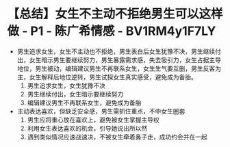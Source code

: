 # 【总结】女生不主动不拒绝男生可以这样做 - P1 - 陈广希情感 - BV1RM4y1F7LY

-   男生追求女生，女生不主动也不拒绝，男生表白后女生犹豫不决，男生继续付出，女生暗示男生要继续努力，男生暴露需求感，失去吸引力，女生占据主导地位，男生被动，编辑建议男生不再联系女生，女生生气要互删，男生反客为主，女生解释后地位逆转，男生试探女生真实感受，避免成为备胎。 
    1.  男生追求女生，女生犹豫不决
    2.  男生继续付出，女生暗示要继续努力
    3.  编辑建议男生不再联系女生，避免成为备胎
-   主动表达喜欢，但缺乏安全感，男生需抓住重点，不中女生圈套
    1.  男生应将重心放在喜欢上，避免被女生掌握主导权
    2.  利用女生表达喜欢的机会，引导她说出所以然
    3.  遇到类似情况应速战速决，不被女生牵着鼻子走，成功约会并在一起